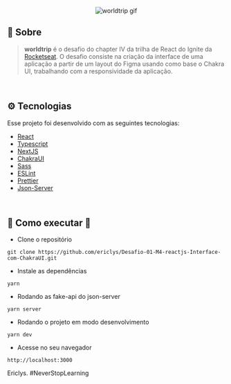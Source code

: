 
<p align="center">
  <img alt="worldtrip gif" src=".github/worldtrip.gif" />
</p>

## 📖 Sobre

> <b>worldtrip</b> é o desafio do chapter IV da trilha de React do Ignite da [Rocketseat](https://github.com/Rocketseat). O desafio consiste na criação da interface de uma aplicação a partir de um layout do Figma usando como base o Chakra UI, trabalhando com a responsividade da aplicação.
</br>

## ⚙ Tecnologias

Esse projeto foi desenvolvido com as seguintes tecnologias:

- [React](https://reactjs.org/)
- [Typescript](https://www.typescriptlang.org/)
- [NextJS](https://nextjs.org/)
- [ChakraUI](https://chakra-ui.com/)
- [Sass](https://sass-lang.com/)
- [ESLint](https://eslint.org/)
- [Prettier](https://prettier.io/)
- [Json-Server](https://github.com/typicode/json-server)

</br>

## 👷 Como executar 🚀

- Clone o repositório
```
git clone https://github.com/ericlys/Desafio-01-M4-reactjs-Interface-com-ChakraUI.git
```
- Instale as dependências
```
yarn
```
- Rodando as fake-api do json-server
``` 
yarn server
```
- Rodando o projeto em modo desenvolvimento
``` 
yarn dev
```
- Acesse no seu navegador
```
http://localhost:3000
```

Ericlys. #NeverStopLearning 
